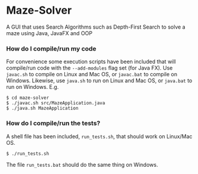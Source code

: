 # Maze-Solver

A GUI that uses Search Algorithms such as Depth-First Search to solve a maze using Java, JavaFX and OOP


### How do I compile/run my code

For convenience some execution scripts have been included that will compile/run code with the `--add-modules` flag set (for Java FX). Use `javac.sh` to compile on Linux and Mac OS, or `javac.bat` to compile on Windows. Likewise, use `java.sh` to run on Linux and Mac OS, or `java.bat` to run on Windows. E.g.

```
$ cd maze-solver
$ ./javac.sh src/MazeApplication.java  
$ ./java.sh MazeApplication
```

### How do I compile/run the tests?

A shell file has been included, `run_tests.sh`, that should work on Linux/Mac OS.

```
$ ./run_tests.sh
```

The file `run_tests.bat` should do the same thing on Windows. 







